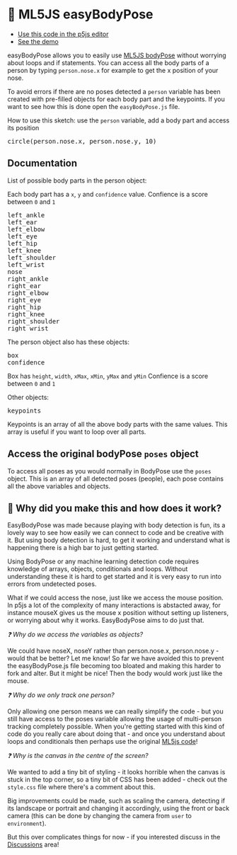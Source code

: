# 🚀 ML5JS easyBodyPose

- [Use this code in the p5js editor](https://editor.p5js.org/amcc/sketches/ouGbq7DOV)
- [See the demo](https://lab.amcc.io/easybodypose)

easyBodyPose allows you to easily use [ML5JS bodyPose](https://docs.ml5js.org/#/reference/bodypose) without worrying about loops and if statements. You can access all the body parts of a person
by typing `person.nose.x` for example to get the x position of your nose.

To avoid errors if there are no poses detected a `person` variable has been created with pre-filled objects for each body part and the keypoints. If you want to see how this is done open the `easyBodyPose.js` file.

How to use this sketch:
use the `person` variable, add a body part and access its position

<pre>
circle(person.nose.x, person.nose.y, 10)
</pre>

## Documentation

List of possible body parts in the person object:

Each body part has a `x`, `y` and `confidence` value. Confience is a score between `0` and `1`

<pre>
left_ankle
left_ear
left_elbow
left_eye
left_hip
left_knee
left_shoulder
left_wrist
nose
right_ankle
right_ear
right_elbow
right_eye
right_hip
right_knee
right_shoulder
right_wrist
</pre>

The person object also has these objects:

<pre>
box
confidence
</pre>

Box has `height`, `width`, `xMax`, `xMin`, `yMax` and `yMin`
Confience is a score between `0` and `1`

Other objects:

<pre>
keypoints
</pre>

Keypoints is an array of all the above body parts with the same values. This array is useful if you want to loop over all parts.

## Access the original bodyPose `poses` object

To access all poses as you would normally in BodyPose use the `poses` object. This is an array of all detected poses (people), each pose contains all the above variables and objects.

## 🚀 Why did you make this and how does it work?

EasyBodyPose was made because playing with body detection is fun, its a lovely way to see how easily we can connect to code and be creative with it. But using body detection is hard, to get it working and understand what is happening there is a high bar to just getting started.

Using BodyPose or any machine learning detection code requires knowledge of arrays, objects, conditionals and loops. Without understanding these it is hard to get started and it is very easy to run into errors from undetected poses.

What if we could access the nose, just like we access the mouse position. In p5js a lot of the complexity of many interactions is abstacted away, for instance mouseX gives us the mouse x position without setting up listeners, or worrying about why it works. EasyBodyPose aims to do just that.

_❓ Why do we access the variables as objects?_

We could have noseX, noseY rather than person.nose.x, person.nose.y - would that be better? Let me know! So far we have avoided this to prevent the easyBodyPose.js file becoming too bloated and making this harder to fork and alter. But it might be nice! Then the body would work just like the mouse.

_❓ Why do we only track one person?_

Only allowing one person means we can really simplify the code - but you still have access to the poses variable allowing the usage of multi-person tracking completely possible. When you're getting started with this kind of code do you really care about doing that - and once you understand about loops and conditionals then perhaps use the original [ML5js code](https://docs.ml5js.org/#/reference/bodypose)!

_❓ Why is the canvas in the centre of the screen?_

We wanted to add a tiny bit of styling - it looks horrible when the canvas is stuck in the top corner, so a tiny bit of CSS has been added - check out the `style.css` file where there's a comment about this.

Big improvements could be made, such as scaling the camera, detecting if its landscape or portrait and changing it accordingly, using the front or back camera (this can be done by changing the camera from `user` to `environment`).

But this over complicates things for now - if you interested discuss in the [Discussions](https://github.com/amcc/easybodypose/discussions) area!
